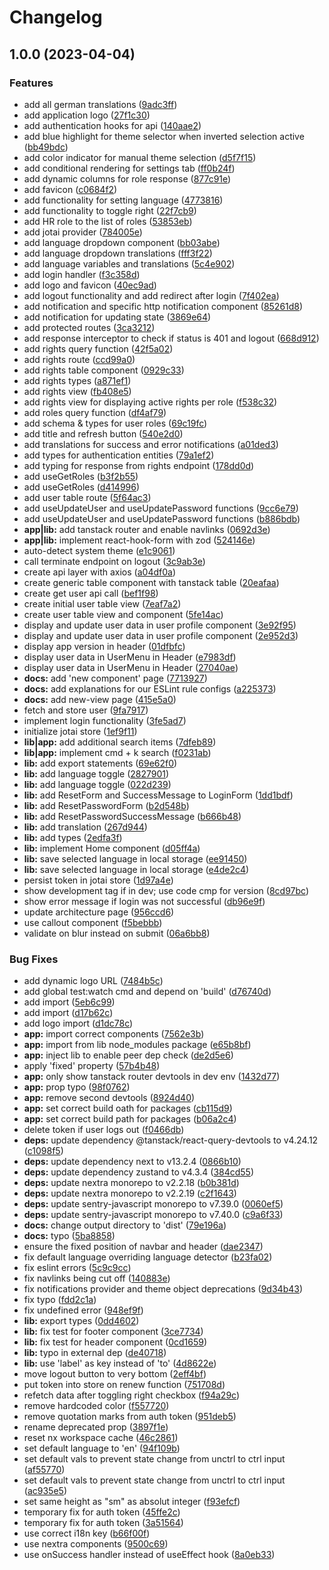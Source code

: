 # Changelog

## 1.0.0 (2023-04-04)


### Features

* add all german translations ([9adc3ff](https://github.com/Frachtwerk/essencium-frontend/commit/9adc3ff92cec505dd14a303a9bb5452b5a372a16))
* add application logo ([27f1c30](https://github.com/Frachtwerk/essencium-frontend/commit/27f1c30f85257f1cdde6678a0de47141d2ad4780))
* add authentication hooks for api ([140aae2](https://github.com/Frachtwerk/essencium-frontend/commit/140aae2e26366cd36a6f17cdebfc770963bb8dd1))
* add blue highlight for theme selector when inverted selection active ([bb49bdc](https://github.com/Frachtwerk/essencium-frontend/commit/bb49bdcfb4c541789e8633538d635e2c2d3a5c6f))
* add color indicator for manual theme selection ([d5f7f15](https://github.com/Frachtwerk/essencium-frontend/commit/d5f7f1516dae6ba4cecb7a565612565ee5aa31a5))
* add conditional rendering for settings tab ([ff0b24f](https://github.com/Frachtwerk/essencium-frontend/commit/ff0b24f77a00c556d9b6484c22b0c39cfa4738c2))
* add dynamic columns for role response ([877c91e](https://github.com/Frachtwerk/essencium-frontend/commit/877c91edc025b6d65794760facd709e75bd89fab))
* add favicon ([c0684f2](https://github.com/Frachtwerk/essencium-frontend/commit/c0684f2c19abdafa9beaa188a1067985124e6468))
* add functionality for setting language ([4773816](https://github.com/Frachtwerk/essencium-frontend/commit/4773816925aba0692ba8ae88f536f9a395a7b9e6))
* add functionality to toggle right ([22f7cb9](https://github.com/Frachtwerk/essencium-frontend/commit/22f7cb9c67a2eda5dbb0d9a0fa2743034fcce748))
* add HR role to the list of roles ([53853eb](https://github.com/Frachtwerk/essencium-frontend/commit/53853ebefda9cb0e73f58ff626eb276519320923))
* add jotai provider ([784005e](https://github.com/Frachtwerk/essencium-frontend/commit/784005ead4c76be18f5748b30a9c17bf6a7a3e01))
* add language dropdown component ([bb03abe](https://github.com/Frachtwerk/essencium-frontend/commit/bb03abeb876dc85f866aee1ba2442954f3329274))
* add language dropdown translations ([fff3f22](https://github.com/Frachtwerk/essencium-frontend/commit/fff3f2212b695afca9b0c5657bc39e663dfb95fe))
* add language variables and translations ([5c4e902](https://github.com/Frachtwerk/essencium-frontend/commit/5c4e902f4302595f376ce3aa26d6766aeaa85b22))
* add login handler ([f3c358d](https://github.com/Frachtwerk/essencium-frontend/commit/f3c358d2c8c9ee7cccd324134dd61dc57b0c1504))
* add logo and favicon ([40ec9ad](https://github.com/Frachtwerk/essencium-frontend/commit/40ec9ad9d5717fddc79606ebcc2a0a33f54d43ca))
* add logout functionality and add redirect after login ([7f402ea](https://github.com/Frachtwerk/essencium-frontend/commit/7f402ea4da036ac4fdbb9b115f2a664ef2f96187))
* add notification and specific http notification component ([85261d8](https://github.com/Frachtwerk/essencium-frontend/commit/85261d8ac32455e93f557b851edffd0ba54e1ec4))
* add notification for updating state ([3869e64](https://github.com/Frachtwerk/essencium-frontend/commit/3869e640b4cce6ae511e1ec8f4a3069b380c1986))
* add protected routes ([3ca3212](https://github.com/Frachtwerk/essencium-frontend/commit/3ca321254f309ff6afc8c41ec49a70e2276f2b2c))
* add response interceptor to check if status is 401 and logout ([668d912](https://github.com/Frachtwerk/essencium-frontend/commit/668d91276752f9535d24452215ae2ebf1cb1df25))
* add rights query function ([42f5a02](https://github.com/Frachtwerk/essencium-frontend/commit/42f5a02c45a02693a25b69830b9d8148ea77321f))
* add rights route ([ccd99a0](https://github.com/Frachtwerk/essencium-frontend/commit/ccd99a0c70a6a4304689d469cfd24c4190d2b3f7))
* add rights table component ([0929c33](https://github.com/Frachtwerk/essencium-frontend/commit/0929c3308ba5ced113a23054cc1a01408231fdea))
* add rights types ([a871ef1](https://github.com/Frachtwerk/essencium-frontend/commit/a871ef1027b616b3b3334eda62ce37a3c6e8f519))
* add rights view ([fb408e5](https://github.com/Frachtwerk/essencium-frontend/commit/fb408e5e5e22e24296c23b1bdc89c4632d9baa90))
* add rights view for displaying active rights per role ([f538c32](https://github.com/Frachtwerk/essencium-frontend/commit/f538c3246777b50e82074227e76b807d27f415d2))
* add roles query function ([df4af79](https://github.com/Frachtwerk/essencium-frontend/commit/df4af7974b3742d06b893edc61f78fc054cfce51))
* add schema & types for user roles ([69c19fc](https://github.com/Frachtwerk/essencium-frontend/commit/69c19fc70c89d38a34a4dc5219bf42cf96567d9f))
* add title and refresh button ([540e2d0](https://github.com/Frachtwerk/essencium-frontend/commit/540e2d032b80b7fdf318f0c28c460730feba7e83))
* add translations for success and error notifications ([a01ded3](https://github.com/Frachtwerk/essencium-frontend/commit/a01ded353591206ee656bc3c04d3ca4e093d369c))
* add types for authentication entities ([79a1ef2](https://github.com/Frachtwerk/essencium-frontend/commit/79a1ef2a9d1750aa9be5ba2ef4751ae186c8fc11))
* add typing for response from rights endpoint ([178dd0d](https://github.com/Frachtwerk/essencium-frontend/commit/178dd0d6e367a336a9b408ec0d345137b4a9cd2b))
* add useGetRoles ([b3f2b55](https://github.com/Frachtwerk/essencium-frontend/commit/b3f2b5575e5b09e3f7ed6a3e2d7cb0ad49658f94))
* add useGetRoles ([d414996](https://github.com/Frachtwerk/essencium-frontend/commit/d414996cccf13a5b7d83b989ac909eaa7fbbf259))
* add user table route ([5f64ac3](https://github.com/Frachtwerk/essencium-frontend/commit/5f64ac3be4b197cabfcb98d7bf396d8acf498f2b))
* add useUpdateUser and useUpdatePassword functions ([9cc6e79](https://github.com/Frachtwerk/essencium-frontend/commit/9cc6e790e758bb404cf42f7a9132a92bfeaa2e2b))
* add useUpdateUser and useUpdatePassword functions ([b886bdb](https://github.com/Frachtwerk/essencium-frontend/commit/b886bdb8768559497b22188a79f7383eb198e166))
* **app|lib:** add tanstack router and enable navlinks ([0692d3e](https://github.com/Frachtwerk/essencium-frontend/commit/0692d3e5a7d96c8c4b823a11ce912d16ad9d7b6d))
* **app|lib:** implement react-hook-form with zod ([524146e](https://github.com/Frachtwerk/essencium-frontend/commit/524146e803f074d11bd04bf2387865c51a97834c))
* auto-detect system theme ([e1c9061](https://github.com/Frachtwerk/essencium-frontend/commit/e1c9061905637b7b81a7b0df192aca9920968cf2))
* call terminate endpoint on logout ([3c9ab3e](https://github.com/Frachtwerk/essencium-frontend/commit/3c9ab3ee7c5b6e6972cda50163b5d330b33bd7dd))
* create api layer with axios ([a04df0a](https://github.com/Frachtwerk/essencium-frontend/commit/a04df0ad7651e7ada4cbb35cd3ab0d4f9101e11e))
* create generic table component with tanstack table ([20eafaa](https://github.com/Frachtwerk/essencium-frontend/commit/20eafaa47f17debb9d7e3e585f1249ba8a9cb767))
* create get user api call ([bef1f98](https://github.com/Frachtwerk/essencium-frontend/commit/bef1f98ca001ee09540d2c06ae023e208deddf98))
* create initial user table view ([7eaf7a2](https://github.com/Frachtwerk/essencium-frontend/commit/7eaf7a2f3ce7f61cd4d3c87931a168c0ed0a25d9))
* create user table view and component ([5fe14ac](https://github.com/Frachtwerk/essencium-frontend/commit/5fe14ac46ba117e2dfe1fd1759d5655cf8a9c4d6))
* display and update user data in user profile component ([3e92f95](https://github.com/Frachtwerk/essencium-frontend/commit/3e92f9542d445f60a1bc54274bc068bf8cd25ec2))
* display and update user data in user profile component ([2e952d3](https://github.com/Frachtwerk/essencium-frontend/commit/2e952d34fbfb786107d9b505f3c2882a3ed873d9))
* display app version in header ([01dfbfc](https://github.com/Frachtwerk/essencium-frontend/commit/01dfbfc4a53f33a9cf904c83bce846f9e6aa5bf7))
* display user data in UserMenu in Header ([e7983df](https://github.com/Frachtwerk/essencium-frontend/commit/e7983df1e560f8a0013ded06e7837d0da2dfa165))
* display user data in UserMenu in Header ([27040ae](https://github.com/Frachtwerk/essencium-frontend/commit/27040aeecb310c2709f14200f073b069f4a2505d))
* **docs:** add 'new component' page ([7713927](https://github.com/Frachtwerk/essencium-frontend/commit/771392795bbdf3eea6ab58917b68d81670184c51))
* **docs:** add explanations for our ESLint rule configs ([a225373](https://github.com/Frachtwerk/essencium-frontend/commit/a225373d6b58112ed1f98fd01bdeab80f8d7729d))
* **docs:** add new-view page ([415e5a0](https://github.com/Frachtwerk/essencium-frontend/commit/415e5a038da99d63bf7eda2eaac31551eaad3142))
* fetch and store user ([9fa7917](https://github.com/Frachtwerk/essencium-frontend/commit/9fa7917a58aa587ba4aea820eb01380a883a10f5))
* implement login functionality ([3fe5ad7](https://github.com/Frachtwerk/essencium-frontend/commit/3fe5ad7d45389bafac1199c8cc60f14b3f5ed107))
* initialize jotai store ([1ef9f11](https://github.com/Frachtwerk/essencium-frontend/commit/1ef9f11eae6973f77ccdf33328c7f393596b79e6))
* **lib|app:** add additional search items ([7dfeb89](https://github.com/Frachtwerk/essencium-frontend/commit/7dfeb89121a929047bb3baeb23d39d55c48d6a9c))
* **lib|app:** implement cmd + k search ([f0231ab](https://github.com/Frachtwerk/essencium-frontend/commit/f0231ab47b0138ae89fd3514b7b2d280c2d9e7a0))
* **lib:** add export statements ([69e62f0](https://github.com/Frachtwerk/essencium-frontend/commit/69e62f010e19bb914c7c01eb8caaacc10e47d0ec))
* **lib:** add language toggle ([2827901](https://github.com/Frachtwerk/essencium-frontend/commit/282790192b16b733dbb607f3da4576a1252ae42b))
* **lib:** add language toggle ([022d239](https://github.com/Frachtwerk/essencium-frontend/commit/022d2393904917b294f55cf322132b1e9afc88b8))
* **lib:** add ResetForm and SuccessMessage to LoginForm ([1dd1bdf](https://github.com/Frachtwerk/essencium-frontend/commit/1dd1bdff086d8a1100b0d68dfc2d79c5df9d7365))
* **lib:** add ResetPasswordForm ([b2d548b](https://github.com/Frachtwerk/essencium-frontend/commit/b2d548bdea6ee32933da24396fa54853aa6401cb))
* **lib:** add ResetPasswordSuccessMessage ([b666b48](https://github.com/Frachtwerk/essencium-frontend/commit/b666b4898743d9468fd78a8fb6bfd73eb56016eb))
* **lib:** add translation ([267d944](https://github.com/Frachtwerk/essencium-frontend/commit/267d94404b32ba4b633e0f8242140f38b132f3e0))
* **lib:** add types ([2edfa3f](https://github.com/Frachtwerk/essencium-frontend/commit/2edfa3fc28aa10e9883965458bf04a0456c2b0e3))
* **lib:** implement Home component ([d05ff4a](https://github.com/Frachtwerk/essencium-frontend/commit/d05ff4a2e53ff43abc2991a706556dff687909dd))
* **lib:** save selected language in local storage ([ee91450](https://github.com/Frachtwerk/essencium-frontend/commit/ee914508594e911a6540ee2a29e494ab603f8ae7))
* **lib:** save selected language in local storage ([e4de2c4](https://github.com/Frachtwerk/essencium-frontend/commit/e4de2c45d28e3bebfb5cda8d4b2781d3119cb70e))
* persist token in jotai store ([1d97a4e](https://github.com/Frachtwerk/essencium-frontend/commit/1d97a4e6fa25476d9f8af93a2c8eb25853a2c119))
* show development tag if in dev; use code cmp for version ([8cd97bc](https://github.com/Frachtwerk/essencium-frontend/commit/8cd97bc25b041926ced3292abaee6110c1907d7e))
* show error message if login was not successful ([db96e9f](https://github.com/Frachtwerk/essencium-frontend/commit/db96e9f39b70b7efca11f9b2a16d6205e06b9568))
* update architecture page ([956ccd6](https://github.com/Frachtwerk/essencium-frontend/commit/956ccd63f9330ae246b0d43195f4e7b5bea77349))
* use callout component ([f5bebbb](https://github.com/Frachtwerk/essencium-frontend/commit/f5bebbb12b17118818d1719a01c473aedf9797e5))
* validate on blur instead on submit ([06a6bb8](https://github.com/Frachtwerk/essencium-frontend/commit/06a6bb8ed3df526674c0a935dc342e5671db7777))


### Bug Fixes

* add dynamic logo URL ([7484b5c](https://github.com/Frachtwerk/essencium-frontend/commit/7484b5cd2ecc3398fafbbc5f8d54efa3b88fb2e3))
* add global test:watch cmd and depend on 'build' ([d76740d](https://github.com/Frachtwerk/essencium-frontend/commit/d76740d2559dea140ba8e17d058dd4d5e84686c3))
* add import ([5eb6c99](https://github.com/Frachtwerk/essencium-frontend/commit/5eb6c99507f0f30eb60b7d7e390da3abbcee0772))
* add import ([d17b62c](https://github.com/Frachtwerk/essencium-frontend/commit/d17b62c10e978cbd27fd25a3d15c96c8e7dec30d))
* add logo import ([d1dc78c](https://github.com/Frachtwerk/essencium-frontend/commit/d1dc78ceb40f676ff83edff537c182120174e14a))
* **app:** import correct components ([7562e3b](https://github.com/Frachtwerk/essencium-frontend/commit/7562e3bf16a260fdf59e64cbf1c2610acc971f85))
* **app:** import from lib node_modules package ([e65b8bf](https://github.com/Frachtwerk/essencium-frontend/commit/e65b8bfacd545e561f6b7cf70bf5adafa994481c))
* **app:** inject lib to enable peer dep check ([de2d5e6](https://github.com/Frachtwerk/essencium-frontend/commit/de2d5e60d54c556f77ced47a92002782c2f67703))
* apply 'fixed' property ([57b4b48](https://github.com/Frachtwerk/essencium-frontend/commit/57b4b4886cdbdb818b548ca44170b8b265ff8926))
* **app:** only show tanstack router devtools in dev env ([1432d77](https://github.com/Frachtwerk/essencium-frontend/commit/1432d775d25ccd49cb6d311a4fdbf5df137b46f0))
* **app:** prop typo ([98f0762](https://github.com/Frachtwerk/essencium-frontend/commit/98f0762407364fa7b644af388670e3c255c74b81))
* **app:** remove second devtools ([8924d40](https://github.com/Frachtwerk/essencium-frontend/commit/8924d4077ac9004304293ea6116e75bb701c2937))
* **app:** set correct build oath for packages ([cb115d9](https://github.com/Frachtwerk/essencium-frontend/commit/cb115d9ad35676e00c71b4db6cc85974f797125d))
* **app:** set correct build path for packages ([b06a2c4](https://github.com/Frachtwerk/essencium-frontend/commit/b06a2c4b1c59fff625697c7113e5b006de1d9e64))
* delete token if user logs out ([f0466db](https://github.com/Frachtwerk/essencium-frontend/commit/f0466dbf14e561d5569dbdb7b9596deac317af41))
* **deps:** update dependency @tanstack/react-query-devtools to v4.24.12 ([c1098f5](https://github.com/Frachtwerk/essencium-frontend/commit/c1098f5423a5cf464341cca69e1c2ba7ca86812f))
* **deps:** update dependency next to v13.2.4 ([0866b10](https://github.com/Frachtwerk/essencium-frontend/commit/0866b10708f9ea62452253b0a83efaa0eb30d1c1))
* **deps:** update dependency zustand to v4.3.4 ([384cd55](https://github.com/Frachtwerk/essencium-frontend/commit/384cd5507e77ab7fdc2ba0a0b74133f7d3384c55))
* **deps:** update nextra monorepo to v2.2.18 ([b0b381d](https://github.com/Frachtwerk/essencium-frontend/commit/b0b381db19706bed514277bf19e23a6a8b38b567))
* **deps:** update nextra monorepo to v2.2.19 ([c2f1643](https://github.com/Frachtwerk/essencium-frontend/commit/c2f1643a61376dc9465e41df149320bdab24074e))
* **deps:** update sentry-javascript monorepo to v7.39.0 ([0060ef5](https://github.com/Frachtwerk/essencium-frontend/commit/0060ef53a5b9c436c277f51b38fd7a0949ea4595))
* **deps:** update sentry-javascript monorepo to v7.40.0 ([c9a6f33](https://github.com/Frachtwerk/essencium-frontend/commit/c9a6f335c876833592c94e7cfe2e6666090c3022))
* **docs:** change output directory to 'dist' ([79e196a](https://github.com/Frachtwerk/essencium-frontend/commit/79e196aba13b34021918d2f62e035f938fd4cc62))
* **docs:** typo ([5ba8858](https://github.com/Frachtwerk/essencium-frontend/commit/5ba885861515794074f5f5cc22b6ef77062c9aae))
* ensure the fixed position of navbar and header ([dae2347](https://github.com/Frachtwerk/essencium-frontend/commit/dae234705d0ed9cad09dcf438726e4d03adfdde8))
* fix default language overriding language detector ([b23fa02](https://github.com/Frachtwerk/essencium-frontend/commit/b23fa0243269574a69ef610868886af99a702b07))
* fix eslint errors ([5c9c9cc](https://github.com/Frachtwerk/essencium-frontend/commit/5c9c9ccdd05bd18f9a06a8506cbff7dd5a85ba0a))
* fix navlinks being cut off ([140883e](https://github.com/Frachtwerk/essencium-frontend/commit/140883e5707ef1ff2a47ad23ccf2772d2d0f04e8))
* fix notifications provider and theme object deprecations ([9d34b43](https://github.com/Frachtwerk/essencium-frontend/commit/9d34b43cc2815e398d82c834053e6d3454a03c44))
* fix typo ([fdd2c1a](https://github.com/Frachtwerk/essencium-frontend/commit/fdd2c1aceb7997ad7ec8b7ec367ced1760c053c3))
* fix undefined error ([948ef9f](https://github.com/Frachtwerk/essencium-frontend/commit/948ef9f5c9c04af3e7d23bcb8c0e3544c7972da2))
* **lib:** export types ([0dd4602](https://github.com/Frachtwerk/essencium-frontend/commit/0dd46023f7a2b380ec832e7cac52e33a95d66bbe))
* **lib:** fix test for footer component ([3ce7734](https://github.com/Frachtwerk/essencium-frontend/commit/3ce7734bc32d1588d054d889408bb1808afb5da6))
* **lib:** fix test for header component ([0cd1659](https://github.com/Frachtwerk/essencium-frontend/commit/0cd1659ae789a28ab6e4cc1e70b5bacf04acb7f3))
* **lib:** typo in external dep ([de40718](https://github.com/Frachtwerk/essencium-frontend/commit/de4071812bdf95638970601409ce12fc970b6725))
* **lib:** use 'label' as key instead of 'to' ([4d8622e](https://github.com/Frachtwerk/essencium-frontend/commit/4d8622e9c6384161583ba867805c7d248b4681b8))
* move logout button to very bottom ([2eff4bf](https://github.com/Frachtwerk/essencium-frontend/commit/2eff4bf29d427822faf40216f915adec81d5fafe))
* put token into store on renew function ([751708d](https://github.com/Frachtwerk/essencium-frontend/commit/751708dee16ec56f88a7ab344eaeec3ed74ddbfd))
* refetch data after toggling right checkbox ([f94a29c](https://github.com/Frachtwerk/essencium-frontend/commit/f94a29ce657739a76ee2dba2baa9931f8a387554))
* remove hardcoded color ([f557720](https://github.com/Frachtwerk/essencium-frontend/commit/f557720c6d000f00b80de3d9b7321f712baeaa1c))
* remove quotation marks from auth token ([951deb5](https://github.com/Frachtwerk/essencium-frontend/commit/951deb5cc1f5b0e761849fbee9dd6380d2a98607))
* rename deprecated prop ([3897f1e](https://github.com/Frachtwerk/essencium-frontend/commit/3897f1ee90b6d2c4ada2ade500a53163da23642f))
* reset nx workspace cache ([46c2861](https://github.com/Frachtwerk/essencium-frontend/commit/46c286119c92493c1c00d4de6f3e7f568da0b1d2))
* set default language to 'en' ([94f109b](https://github.com/Frachtwerk/essencium-frontend/commit/94f109ba5011fe41d04164b4300055c0c030ec9d))
* set default vals to prevent state change from unctrl to ctrl input ([af55770](https://github.com/Frachtwerk/essencium-frontend/commit/af557704eef67e9d5e6013e1e008c3f4ac32de1c))
* set default vals to prevent state change from unctrl to ctrl input ([ac935e5](https://github.com/Frachtwerk/essencium-frontend/commit/ac935e5ad694a66ee79728433f453052e2c41d1a))
* set same height as "sm" as absolut integer ([f93efcf](https://github.com/Frachtwerk/essencium-frontend/commit/f93efcfe6529ef211fad0cdb10a195131cbc8bc6))
* temporary fix for auth token ([45ffe2c](https://github.com/Frachtwerk/essencium-frontend/commit/45ffe2cca595099f722b87c3b38e24e84bdf2e13))
* temporary fix for auth token ([3a51564](https://github.com/Frachtwerk/essencium-frontend/commit/3a5156423739600d7d5a298635d5397e2b433c25))
* use correct i18n key ([b66f00f](https://github.com/Frachtwerk/essencium-frontend/commit/b66f00f767887720d4d35c2726d36a849dca90a5))
* use nextra components ([9500c69](https://github.com/Frachtwerk/essencium-frontend/commit/9500c69d5a15fa5d0ff1fc50a39fb7dc3509177e))
* use onSuccess handler instead of useEffect hook ([8a0eb33](https://github.com/Frachtwerk/essencium-frontend/commit/8a0eb334518ccfa4682ced763f0be35ac9b574a2))
